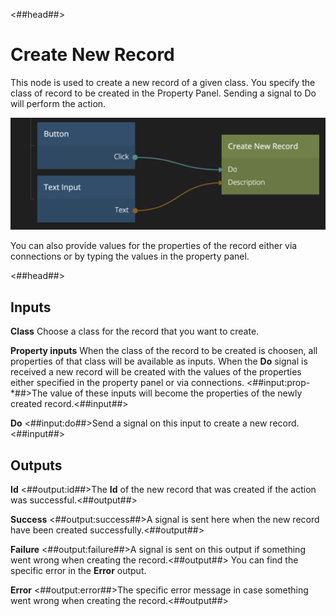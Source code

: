 <##head##>

# Create New Record

This node is used to create a new record of a given class. You specify the class of record to be created in the Property Panel. Sending a <span class="ndl-signal">signal</span> to <span class="ndl-signal">Do</span> will perform the action.

![](./create-new-record.png ':class=img-size-l')

You can also provide values for the properties of the record either via connections or by typing the values in the property panel.

<##head##>

## Inputs

**Class**
Choose a class for the record that you want to create.

**Property inputs**
When the class of the record to be created is choosen, all properties of that class will be available as inputs. When the **Do** signal is received a new record will be created with the values of the properties either specified in the property panel or via connections. <##input:prop-\*##>The value of these inputs will become the properties of the newly created record.<##input##>

**Do**
<##input:do##>Send a signal on this input to create a new record.<##input##>

## Outputs

**Id**
<##output:id##>The **Id** of the new record that was created if the action was successful.<##output##>

**Success**
<##output:success##>A signal is sent here when the new record have been created successfully.<##output##>

**Failure**
<##output:failure##>A signal is sent on this output if something went wrong when creating the record.<##output##> You can find the specific error in the **Error** output.

**Error**
<##output:error##>The specific error message in case something went wrong when creating the record.<##output##>
